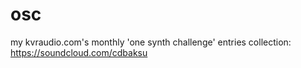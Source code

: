 # osc
my kvraudio.com's monthly 'one synth challenge' entries collection:<br>
https://soundcloud.com/cdbaksu
